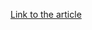 [Link to the article](https://cybersecuritynews.com/threat-actors-trick-hotel-staff-with-fake-booking-com-email/)

